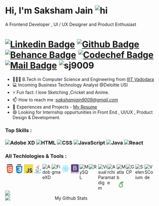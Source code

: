 <h1 align="left">Hi, I'm Saksham Jain <img src="https://user-images.githubusercontent.com/1303154/88677602-1635ba80-d120-11ea-84d8-d263ba5fc3c0.gif" width="28px" alt="hi"> </h1>
<p align="left">A Frontend Developer , UI / UX Designer and Product Enthusiast</p>

# [![Linkedin Badge](https://img.shields.io/badge/-LinkedIn-0077B5?style=flat&logo=Linkedin&logoColor=white&link=https://www.linkedin.com/in/saksham9009/)](https://www.linkedin.com/in/saksham9009/) [![Github Badge](https://img.shields.io/badge/-Github-242A2D?style=flat&logo=Github&logoColor=white&link=https://github.com/sj9009/)](https://github.com/sj9009/) [![Behance Badge](https://img.shields.io/badge/-Behance-053EFF?style=flat&labelColor=053EFF&logo=behance&link=https://www.behance.net/sakshamjain9009)](https://www.behance.net/sakshamjain9009) [![Codechef Badge](https://img.shields.io/badge/-CodeChef-242A2D?style=flat&logo=Codechef&link=https://www.codechef.com/users/sj9009/)](https://www.codechef.com/users/sj9009/) [![Mail Badge](https://img.shields.io/badge/-Gmail-c0392b?style=flat&labelColor=c0392b&logo=gmail&logoColor=white)](mailto:sakshamjain9009@gmail.com)  <img src="https://komarev.com/ghpvc/?username=sj9009&label=Profile%20views&color=0e75b6&style=flat" alt="sj9009" />

- 👨🏻‍🎓 B.Tech in Computer Science and Engineering from [IIIT Vadodara](http://iiitvadodara.ac.in/)
- 💻 Incoming Business Technology Analyst @Deloitte USI
- ⚡ Fun fact: I love Sketching ,Cricket and Anime.
- 📫 How to reach me :*sakshamjain9009@gmail.com*
- 📄 Experiences and Projects - [My Resume](https://drive.google.com/file/d/1bzcq7csIbjHRPxmgCKO1Uaz3EWHLR-Hr/view?usp=sharing)
- 😄 Looking for Internship oppurtunities in Front End , UI/UX , Product Design & Development.

### Top Skills : <br/> <br/> ![Adobe XD](https://img.shields.io/badge/AdobeXD-323330?style=for-the-badge&logo=adobexd&logoColor=pastelpink) ![HTML](https://img.shields.io/badge/HTML5-E34F26?style=for-the-badge&logo=html5&logoColor=white) ![CSS](https://img.shields.io/badge/CSS3-1572B6?style=for-the-badge&logo=css3&logoColor=white) ![JavaScript](https://img.shields.io/badge/JavaScript-323330?style=for-the-badge&logo=javascript&logoColor=F7DF1E) ![Java](https://img.shields.io/badge/Java-323330?style=for-the-badge&logo=java) ![React](https://img.shields.io/badge/React-20232A?style=for-the-badge&logo=react&logoColor=61DAFB)


<h3 align="left">All Techlologies & Tools :</h3>
<p align="left"> 
  <img align="left" alt="HTML5" width="30px" src="https://raw.githubusercontent.com/devicons/devicon/master/icons/html5/html5-original-wordmark.svg"/>
  <img align="left" alt="CSS3" width="30px" src="https://raw.githubusercontent.com/devicons/devicon/master/icons/css3/css3-original-wordmark.svg"/>
<!--   <img align="left" alt="C" width="30px" src="https://raw.githubusercontent.com/devicons/devicon/master/icons/c/c-original.svg" /> -->
  <img align="left" alt="JavaScript" width="30px" src="https://raw.githubusercontent.com/devicons/devicon/master/icons/javascript/javascript-original.svg" />
  <img align="left" alt="Java" width="30px" src="https://raw.githubusercontent.com/devicons/devicon/master/icons/java/java-original.svg" />
  <img align="left" alt="AdobeXD" width="30px" src="https://cdn.worldvectorlogo.com/logos/adobe-xd.svg"/>
  <img align="left" alt="Figma" width="30px" src="https://www.vectorlogo.zone/logos/figma/figma-icon.svg" />
  <img align="left" alt="React" width="30px" src="https://raw.githubusercontent.com/github/explore/80688e429a7d4ef2fca1e82350fe8e3517d3494d/topics/react/react.png" />
  <img align="left" alt="Bootstrap" width="30px" src="https://raw.githubusercontent.com/devicons/devicon/master/icons/bootstrap/bootstrap-plain-wordmark.svg" />
<!--   <img align="left" alt="Sass" width="30px" src="https://raw.githubusercontent.com/devicons/devicon/master/icons/sass/sass-original.svg" /> -->
  <img align="left" alt="MySQL" width="30px" src="https://www.vectorlogo.zone/logos/mysql/mysql-icon.svg" />
  <img align="left" alt="R" width="30px" src="https://www.vectorlogo.zone/logos/r-project/r-project-icon.svg" />
  <img align="left" alt="VisualParadigm" width="30px" src="https://camo.githubusercontent.com/adf3e91290a5b76dd3e45b9f8354979115d3e459b40ff4a6a4e404366dfe841c/68747470733a2f2f646c322e6d61637570646174652e636f6d2f696d616765732f69636f6e733235362f31363934352e706e673f643d31353139373731303331" />
  <img align="left" alt="Archimate" width="30px" src="https://avatars.githubusercontent.com/u/7965556?s=200&v=4" />
  <img align="left" alt="Matlab" width="30px" src="https://upload.wikimedia.org/wikipedia/commons/2/21/Matlab_Logo.png" />
  <img align="left" alt="GCP" width="30px" src="https://www.vectorlogo.zone/logos/google_cloud/google_cloud-icon.svg" />
  <img align="left" alt="Selenium" width="30px" src="https://raw.githubusercontent.com/detain/svg-logos/780f25886640cef088af994181646db2f6b1a3f8/svg/selenium-logo.svg" />
  <img align="left" alt="VSCode" width="30px" src="https://upload.vectorlogo.zone/logos/visualstudio_code/images/0aea25bb-27bb-427f-8d65-f999bf0cba67.svg" />
  <img align="left" alt="Overleaf" width="30px" src="https://raw.githubusercontent.com/edent/SuperTinyIcons/9f13284dfaa5ec877e42fff53f0bc6ba6ff82953/images/svg/overleaf.svg" />
</p>

<br />
<p align="center">
  <br />
  <br />
  <img width="350px" align="left" src="https://github-readme-stats.vercel.app/api/top-langs/?username=sj9009&show_icons=true&locale=en&layout=compact&theme=radical" />
  <img width="410px" align="left" src="https://github-readme-stats.vercel.app/api?username=sj9009&&show_icons=true&theme=radical" alt="My Github Stats">
</p>

